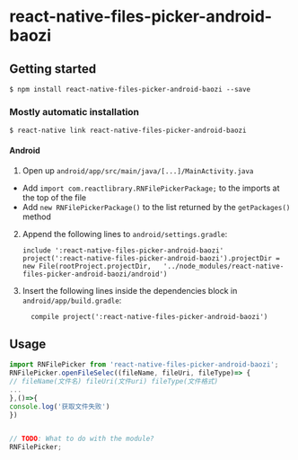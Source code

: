 
# react-native-files-picker-android-baozi

## Getting started

`$ npm install react-native-files-picker-android-baozi --save`

### Mostly automatic installation

`$ react-native link react-native-files-picker-android-baozi`



#### Android

1. Open up `android/app/src/main/java/[...]/MainActivity.java`
  - Add `import com.reactlibrary.RNFilePickerPackage;` to the imports at the top of the file
  - Add `new RNFilePickerPackage()` to the list returned by the `getPackages()` method
2. Append the following lines to `android/settings.gradle`:
  	```
  	include ':react-native-files-picker-android-baozi'
  	project(':react-native-files-picker-android-baozi').projectDir = new File(rootProject.projectDir, 	'../node_modules/react-native-files-picker-android-baozi/android')
  	```
3. Insert the following lines inside the dependencies block in `android/app/build.gradle`:
  	```
      compile project(':react-native-files-picker-android-baozi')
  	```




## Usage
```javascript
import RNFilePicker from 'react-native-files-picker-android-baozi';
RNFilePicker.openFileSelec((fileName, fileUri, fileType)=> {
// fileName(文件名) fileUri(文件uri) fileType(文件格式)
...
},()=>{
console.log('获取文件失败')
})


// TODO: What to do with the module?
RNFilePicker;
```
  
